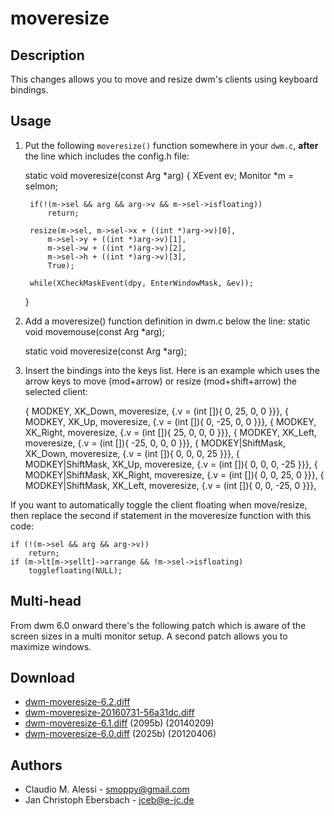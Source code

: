 moveresize
==========

Description
-----------
This changes allows you to move and resize dwm's clients using keyboard
bindings.

Usage
-----
1. Put the following `moveresize()` function somewhere in your `dwm.c`,
  **after** the line which includes the config.h file:

	static void
	moveresize(const Arg *arg)
	{
		XEvent ev;
		Monitor *m = selmon;

		if(!(m->sel && arg && arg->v && m->sel->isfloating))
			return;

		resize(m->sel, m->sel->x + ((int *)arg->v)[0],
			m->sel->y + ((int *)arg->v)[1],
			m->sel->w + ((int *)arg->v)[2],
			m->sel->h + ((int *)arg->v)[3],
			True);

		while(XCheckMaskEvent(dpy, EnterWindowMask, &ev));
	}

2. Add a moveresize() function definition in dwm.c below the line:
	static void movemouse(const Arg *arg);

	static void moveresize(const Arg *arg);

3. Insert the bindings into the keys list. Here is an example which uses the
   arrow keys to move (mod+arrow) or resize (mod+shift+arrow) the selected
   client:

	{ MODKEY,					XK_Down,	moveresize,		{.v = (int []){ 0, 25, 0, 0 }}},
	{ MODKEY,					XK_Up,		moveresize,		{.v = (int []){ 0, -25, 0, 0 }}},
	{ MODKEY,					XK_Right,	moveresize,		{.v = (int []){ 25, 0, 0, 0 }}},
	{ MODKEY,					XK_Left,	moveresize,		{.v = (int []){ -25, 0, 0, 0 }}},
	{ MODKEY|ShiftMask,			XK_Down,	moveresize,		{.v = (int []){ 0, 0, 0, 25 }}},
	{ MODKEY|ShiftMask,			XK_Up,		moveresize,		{.v = (int []){ 0, 0, 0, -25 }}},
	{ MODKEY|ShiftMask,			XK_Right,	moveresize,		{.v = (int []){ 0, 0, 25, 0 }}},
	{ MODKEY|ShiftMask,			XK_Left,	moveresize,		{.v = (int []){ 0, 0, -25, 0 }}},

If you want to automatically toggle the client floating when move/resize,
then replace the second if statement in the moveresize function with this code:

	if (!(m->sel && arg && arg->v))
		return;
	if (m->lt[m->sellt]->arrange && !m->sel->isfloating)
		togglefloating(NULL);

Multi-head
----------
From dwm 6.0 onward there's the following patch which is aware of the screen
sizes in a multi monitor setup. A second patch allows you to maximize windows.

Download
--------
* [dwm-moveresize-6.2.diff](dwm-moveresize-6.2.diff)
* [dwm-moveresize-20160731-56a31dc.diff](dwm-moveresize-20160731-56a31dc.diff)
* [dwm-moveresize-6.1.diff](dwm-moveresize-6.1.diff) (2095b) (20140209)
* [dwm-moveresize-6.0.diff](dwm-moveresize-6.0.diff) (2025b) (20120406)

Authors
-------
* Claudio M. Alessi - <smoppy@gmail.com>
* Jan Christoph Ebersbach - <jceb@e-jc.de>
